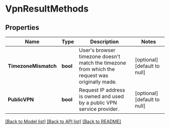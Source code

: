 # VpnResultMethods

## Properties
Name | Type | Description | Notes
------------ | ------------- | ------------- | -------------
**TimezoneMismatch** | **bool** | User's browser timezone doesn't match the timezone from which the request was originally made. | [optional] [default to null]
**PublicVPN** | **bool** | Request IP address is owned and used by a public VPN service provider. | [optional] [default to null]

[[Back to Model list]](../README.md#documentation-for-models) [[Back to API list]](../README.md#documentation-for-api-endpoints) [[Back to README]](../README.md)

